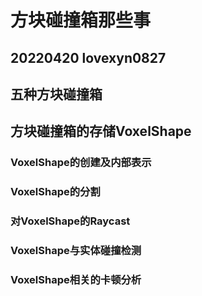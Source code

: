 # 方块碰撞箱那些事

## 20220420 lovexyn0827

## 五种方块碰撞箱

## 方块碰撞箱的存储VoxelShape

### VoxelShape的创建及内部表示

### VoxelShape的分割

### 对VoxelShape的Raycast

### VoxelShape与实体碰撞检测

### VoxelShape相关的卡顿分析

## 